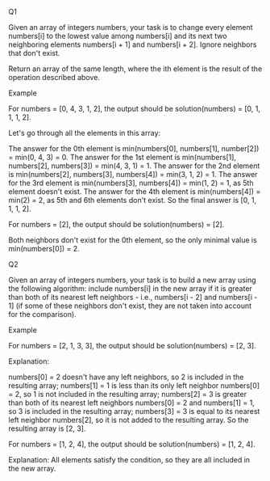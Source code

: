 Q1

Given an array of integers numbers, your task is to change every element numbers[i] to the lowest value among numbers[i] and its next two neighboring elements numbers[i + 1] and numbers[i + 2]. Ignore neighbors that don't exist.

Return an array of the same length, where the ith element is the result of the operation described above.

Example

For numbers = [0, 4, 3, 1, 2], the output should be solution(numbers) = [0, 1, 1, 1, 2].

Let's go through all the elements in this array:

The answer for the 0th element is min(numbers[0], numbers[1], number[2]) = min(0, 4, 3) = 0.
The answer for the 1st element is min(numbers[1], numbers[2], numbers[3]) = min(4, 3, 1) = 1.
The answer for the 2nd element is min(numbers[2], numbers[3], numbers[4]) = min(3, 1, 2) = 1.
The answer for the 3rd element is min(numbers[3], numbers[4]) = min(1, 2) = 1, as 5th element doesn't exist.
The answer for the 4th element is min(numbers[4]) = min(2) = 2, as 5th and 6th elements don't exist.
So the final answer is [0, 1, 1, 1, 2].

For numbers = [2], the output should be solution(numbers) = [2].

Both neighbors don't exist for the 0th element, so the only minimal value is min(numbers[0]) = 2.

Q2

Given an array of integers numbers, your task is to build a new array using the following algorithm: include numbers[i] in the new array if it is greater than both of its nearest left neighbors - i.e., numbers[i - 2] and numbers[i - 1] (if some of these neighbors don't exist, they are not taken into account for the comparison).

Example

For numbers = [2, 1, 3, 3], the output should be solution(numbers) = [2, 3].

Explanation:

numbers[0] = 2 doesn't have any left neighbors, so 2 is included in the resulting array;
numbers[1] = 1 is less than its only left neighbor numbers[0] = 2, so 1 is not included in the resulting array;
numbers[2] = 3 is greater than both of its nearest left neighbors numbers[0] = 2 and numbers[1] = 1, so 3 is included in the resulting array;
numbers[3] = 3 is equal to its nearest left neighbor numbers[2], so it is not added to the resulting array.
So the resulting array is [2, 3].

For numbers = [1, 2, 4], the output should be solution(numbers) = [1, 2, 4].

Explanation:
All elements satisfy the condition, so they are all included in the new array.
